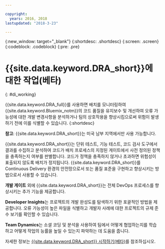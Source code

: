 ```yaml
---

copyright:
  years: 2016, 2018
lastupdated: "2018-3-23"

---
```


{:new_window: target="_blank"}
{:shortdesc: .shortdesc}
{:screen: .screen}
{:codeblock: .codeblock}
{:pre: .pre}

# {{site.data.keyword.DRA_short}}에 대한 작업(베타)
{: #di_working}

{{site.data.keyword.DRA_full}}를 사용하면 배치를 모니터링하여 {{site.data.keyword.Bluemix_notm}}의 코드 품질을 유지보수 및 개선하여 오류 가능성에 대한 개발 변경사항을 분석하거나 팀의 상호작용을 향상시킴으로써 위험이 발생하기 전에 이를 식별할 수 있습니다.
{:shortdesc}

**참고**: {{site.data.keyword.DRA_short}}는 미국 남부 지역에서만 사용 가능합니다. 

{{site.data.keyword.DRA_short}}는 단위 테스트, 기능 테스트, 코드 검사 도구에서 결과를 수집하고 분석하여 코드가 배치 프로세스의 지정된 게이트에서 사전 정의된 정책을 충족하는지 여부를 판별합니다. 코드가 정책을 충족하지 않거나 초과하면 위험성이 표출되지 않도록 배치가 정지됩니다. {{site.data.keyword.DRA_short}}를 Continuous Delivery 환경의 안전망으로서 또는 품질 표준을 구현하고 향상시키는 방법으로서 사용할 수 있습니다. 

**개발 게이트** 외에 {{site.data.keyword.DRA_short}}는 전체 DevOps 프로세스를 향상시키는 추가 기능을 제공합니다.   

**Developer Insights**는 프로젝트의 개발 완성도를 탐색하기 위한 포괄적인 방법을 제공합니다. 오류 가능성이 높은 파일을 식별하고 개발자 사례에 대한 프로젝트의 규제 준수 보기를 확인할 수 있습니다. 
	
**Team Dynamics**는 소셜 코딩 및 분석을 사용하여 팀에서 어떻게 협업하는지를 학습하고 어떻게 작업의 능률을 높일 수 있는지 파악하는 데 도움을 줍니다. 

자세한 정보는 [{{site.data.keyword.DRA_short}} 시작하기(베타)](/docs/services/DevOpsInsights/index.html)를 참조하십시오.
